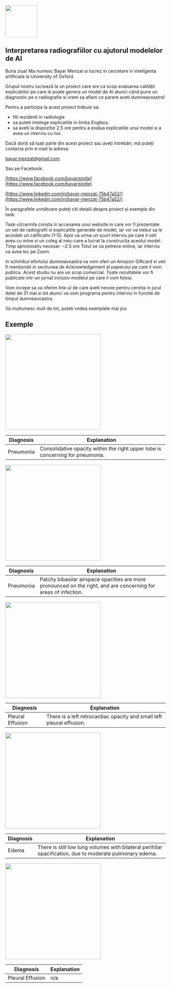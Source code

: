 <img src="https://github.com/bayarovici/radiology_nle/assets/33934892/4b3a1c98-a4e8-4316-92bd-ceb8368c0c22"  width="100" height="100"> 


## Interpretarea radiografiilor cu ajutorul modelelor de AI



Buna ziua! Ma numesc Bayar Menzat si lucrez in cercetare in inteligenta artificiala la University of Oxford.  

Grupul nostru lucrează la un proiect care are ca scop evaluarea calității explicatiilor pe care le poate genera un model de AI atunci când pune un diagnostic pe o radiografie si vrem sa aflam ce parere aveti dumneavoastra!


Pentru a participa la acest proiect trebuie sa:
- fiti rezidenti in radiologie 
- sa puteti intelege explicatiile in limba Engleza.
- sa aveti la dispozitie 2.5 ore pentru a evalua explicatiile unui model si a avea un interviu cu noi.

Dacă doriți să luați parte din acest proiect sau aveți întrebări, mă puteți contacta prin e-mail la adresa:

[bayar.menzat@gmail.com](mailto:bayar.menzat@gmail.com)

Sau pe Facebook:

[https://www.facebook.com/bayaristotle](https://www.facebook.com/bayaristotle)

[https://www.linkedin.com/in/bayar-menzat-75b47a52/](https://www.linkedin.com/in/bayar-menzat-75b47a52/)

În paragrafele următoare puteți citi detalii despre proiect și exemple din task.


Task-ul/cerinta consta in accesarea unui website in care vor fi prezentate un set de radiografii si explicatiile generate de model, iar voi va trebui sa le acordati un calificativ (1-5). Apoi va urma un scurt interviu pe care il veti avea cu mine si un coleg al meu care a lucrat la constructia acestui model.
Timp aproximativ necesar: ~2.5 ore
Totul se va petrece online, iar interviu va avea loc pe Zoom. 


In schimbul efortului dumneavoastra va vom oferi un Amazon Giftcard si veti fi mentionati in sectiunea de Acknowledgement al paperului pe care il vom publica. Acest studiu nu are un scop comercial. Toate rezultatele vor fi publicate intr-un jurnal inclusiv modelul pe care il vom folosi.


Vom incepe sa va oferim link-ul de care aveti nevoie pentru cerinta in jurul datei de 31 mai si tot atunci va vom programa pentru interviu in functie de timpul dumneavoastra.

Va multumesc mult de tot, puteti vedea exemplele mai jos:
## Exemple 
<img src="https://user-images.githubusercontent.com/33934892/236748949-5df05b85-8d80-4080-be38-d02be02e09ff.png" width="300" height="300">

| Diagnosis | Explanation |
| --- | --- |
| Pneumonia | Consolidative opacity within the right upper lobe is concerning for pneumonia. |



<img src="https://user-images.githubusercontent.com/33934892/236750416-d5b7bd49-1f42-46fe-bf56-9e7cb30b88a4.png" width="300" height="300">

| Diagnosis | Explanation |
| --- | --- |
| Pneumonia | Patchy bibasilar airspace opacities are more pronounced on the right, and are concerning for areas of infection. |



<img src="https://user-images.githubusercontent.com/33934892/236750396-47e4d792-5c1d-4e2d-86d1-f3e2543625a1.png" width="300" height="300">

| Diagnosis | Explanation |
| --- | --- |
| Pleural Effusion | There is a left retrocardiac opacity and small left pleural effusion. |



<img src="https://user-images.githubusercontent.com/33934892/236750355-c9bdc51c-2ffa-4dad-ad4c-395d2b1cb970.png" width="300" height="300">

| Diagnosis | Explanation |
| --- | --- |
| Edema | There is still low lung volumes with bilateral perihilar opacification, due to moderate pulmonary edema. |



<img src="https://user-images.githubusercontent.com/33934892/236856238-1f3f0956-f042-4910-98e5-43b686982c82.png" width="300" height="300">

| Diagnosis | Explanation |
| --- | --- |
| Pleural Effusion | n/a |
